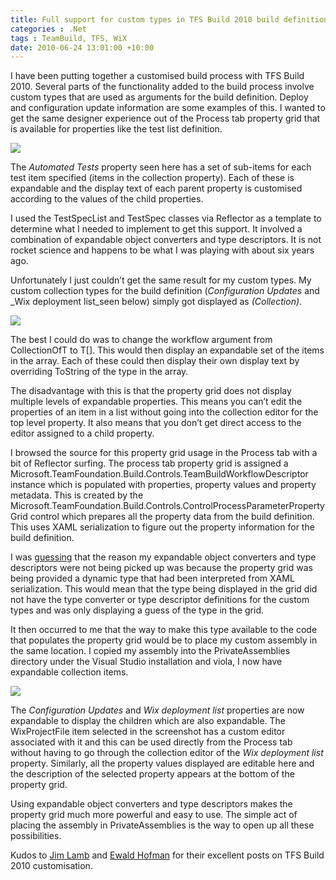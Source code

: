 ```yaml
---
title: Full support for custom types in TFS Build 2010 build definition editor
categories : .Net
tags : TeamBuild, TFS, WiX
date: 2010-06-24 13:01:00 +10:00
---
```


I have been putting together a customised build process with TFS Build 2010. Several parts of the functionality added to the build process involve custom types that are used as arguments for the build definition. Deploy and configuration update information are some examples of this. I wanted to get the same designer experience out of the Process tab property grid that is available for properties like the test list definition.

![][0]

The _Automated Tests_ property seen here has a set of sub-items for each test item specified (items in the collection property). Each of these is expandable and the display text of each parent property is customised according to the values of the child properties.

I used the TestSpecList and TestSpec classes via Reflector as a template to determine what I needed to implement to get this support. It involved a combination of expandable object converters and type descriptors. It is not rocket science and happens to be what I was playing with about six years ago.

Unfortunately I just couldn’t get the same result for my custom types. My custom collection types for the build definition (_Configuration Updates_ and _Wix deployment list_seen below) simply got displayed as _(Collection)_.

![][1]

The best I could do was to change the workflow argument from CollectionOfT to T[]. This would then display an expandable set of the items in the array. Each of these could then display their own display text by overriding ToString of the type in the array.

The disadvantage with this is that the property grid does not display multiple levels of expandable properties. This means you can’t edit the properties of an item in a list without going into the collection editor for the top level property. It also means that you don’t get direct access to the editor assigned to a child property.

I browsed the source for this property grid usage in the Process tab with a bit of Reflector surfing. The process tab property grid is assigned a Microsoft.TeamFoundation.Build.Controls.TeamBuildWorkflowDescriptor instance which is populated with properties, property values and property metadata. This is created by the Microsoft.TeamFoundation.Build.Controls.ControlProcessParameterPropertyGrid control which prepares all the property data from the build definition. This uses XAML serialization to figure out the property information for the build definition.

I was [guessing][2] that the reason my expandable object converters and type descriptors were not being picked up was because the property grid was being provided a dynamic type that had been interpreted from XAML serialization. This would mean that the type being displayed in the grid did not have the type converter or type descriptor definitions for the custom types and was only displaying a guess of the type in the grid.

It then occurred to me that the way to make this type available to the code that populates the property grid would be to place my custom assembly in the same location. I copied my assembly into the PrivateAssemblies directory under the Visual Studio installation and viola, I now have expandable collection items.

![][3]

The _Configuration Updates_ and _Wix deployment list_ properties are now expandable to display the children which are also expandable. The WixProjectFile item selected in the screenshot has a custom editor associated with it and this can be used directly from the Process tab without having to go through the collection editor of the _Wix deployment list_ property. Similarly, all the property values displayed are editable here and the description of the selected property appears at the bottom of the property grid.

Using expandable object converters and type descriptors makes the property grid much more powerful and easy to use. The simple act of placing the assembly in PrivateAssemblies is the way to open up all these possibilities.

Kudos to [Jim Lamb][4] and [Ewald Hofman][5] for their excellent posts on TFS Build 2010 customisation.

[0]: /files/image_19.png
[1]: /files/image_20.png
[2]: http://social.msdn.microsoft.com/Forums/en-US/tfsbuild/thread/624bbb4b-9996-4945-bb82-56e72a718b9f
[3]: /files/image_21.png
[4]: http://blogs.msdn.com/b/jimlamb/archive/2010/02/12/how-to-create-a-custom-workflow-activity-for-tfs-build-2010.aspx
[5]: http://www.ewaldhofman.nl/?tag=/build+2010+customization
